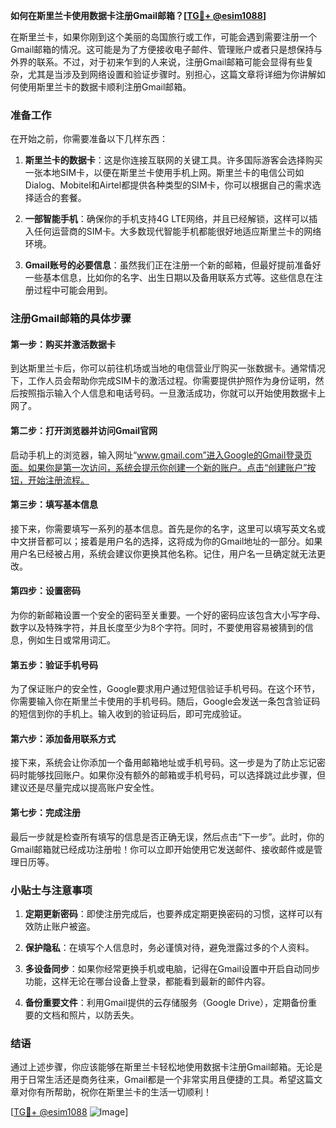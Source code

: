 **如何在斯里兰卡使用数据卡注册Gmail邮箱？[[TG💪+ @esim1088](https://t.me/s/esim1088)]**

在斯里兰卡，如果你刚到这个美丽的岛国旅行或工作，可能会遇到需要注册一个Gmail邮箱的情况。这可能是为了方便接收电子邮件、管理账户或者只是想保持与外界的联系。不过，对于初来乍到的人来说，注册Gmail邮箱可能会显得有些复杂，尤其是当涉及到网络设置和验证步骤时。别担心，这篇文章将详细为你讲解如何使用斯里兰卡的数据卡顺利注册Gmail邮箱。

### 准备工作

在开始之前，你需要准备以下几样东西：

1. **斯里兰卡的数据卡**：这是你连接互联网的关键工具。许多国际游客会选择购买一张本地SIM卡，以便在斯里兰卡使用手机上网。斯里兰卡的电信公司如Dialog、Mobitel和Airtel都提供各种类型的SIM卡，你可以根据自己的需求选择适合的套餐。

2. **一部智能手机**：确保你的手机支持4G LTE网络，并且已经解锁，这样可以插入任何运营商的SIM卡。大多数现代智能手机都能很好地适应斯里兰卡的网络环境。

3. **Gmail账号的必要信息**：虽然我们正在注册一个新的邮箱，但最好提前准备好一些基本信息，比如你的名字、出生日期以及备用联系方式等。这些信息在注册过程中可能会用到。

### 注册Gmail邮箱的具体步骤

#### 第一步：购买并激活数据卡

到达斯里兰卡后，你可以前往机场或当地的电信营业厅购买一张数据卡。通常情况下，工作人员会帮助你完成SIM卡的激活过程。你需要提供护照作为身份证明，然后按照指示输入个人信息和电话号码。一旦激活成功，你就可以开始使用数据卡上网了。

#### 第二步：打开浏览器并访问Gmail官网

启动手机上的浏览器，输入网址“www.gmail.com”进入Google的Gmail登录页面。如果你是第一次访问，系统会提示你创建一个新的账户。点击“创建账户”按钮，开始注册流程。

#### 第三步：填写基本信息

接下来，你需要填写一系列的基本信息。首先是你的名字，这里可以填写英文名或中文拼音都可以；接着是用户名的选择，这将成为你的Gmail地址的一部分。如果用户名已经被占用，系统会建议你更换其他名称。记住，用户名一旦确定就无法更改。

#### 第四步：设置密码

为你的新邮箱设置一个安全的密码至关重要。一个好的密码应该包含大小写字母、数字以及特殊字符，并且长度至少为8个字符。同时，不要使用容易被猜到的信息，例如生日或常用词汇。

#### 第五步：验证手机号码

为了保证账户的安全性，Google要求用户通过短信验证手机号码。在这个环节，你需要输入你在斯里兰卡使用的手机号码。随后，Google会发送一条包含验证码的短信到你的手机上。输入收到的验证码后，即可完成验证。

#### 第六步：添加备用联系方式

接下来，系统会让你添加一个备用邮箱地址或手机号码。这一步是为了防止忘记密码时能够找回账户。如果你没有额外的邮箱或手机号码，可以选择跳过此步骤，但建议还是尽量完成以提高账户安全性。

#### 第七步：完成注册

最后一步就是检查所有填写的信息是否正确无误，然后点击“下一步”。此时，你的Gmail邮箱就已经成功注册啦！你可以立即开始使用它发送邮件、接收邮件或是管理日历等。

### 小贴士与注意事项

1. **定期更新密码**：即使注册完成后，也要养成定期更换密码的习惯，这样可以有效防止账户被盗。

2. **保护隐私**：在填写个人信息时，务必谨慎对待，避免泄露过多的个人资料。

3. **多设备同步**：如果你经常更换手机或电脑，记得在Gmail设置中开启自动同步功能，这样无论在哪台设备上登录，都能看到最新的邮件内容。

4. **备份重要文件**：利用Gmail提供的云存储服务（Google Drive），定期备份重要的文档和照片，以防丢失。

### 结语

通过上述步骤，你应该能够在斯里兰卡轻松地使用数据卡注册Gmail邮箱。无论是用于日常生活还是商务往来，Gmail都是一个非常实用且便捷的工具。希望这篇文章对你有所帮助，祝你在斯里兰卡的生活一切顺利！

[[TG💪+ @esim1088](https://t.me/s/esim1088) ![Image](https://i.postimg.cc/4NQfJmqS/Snipaste-2025-05-13-00-14-12.png)]